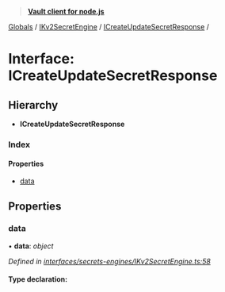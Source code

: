 > **[Vault client for node.js](../README.md)**

[Globals](../globals.md) / [IKv2SecretEngine](../modules/ikv2secretengine.md) / [ICreateUpdateSecretResponse](ikv2secretengine.icreateupdatesecretresponse.md) /

# Interface: ICreateUpdateSecretResponse

## Hierarchy

* **ICreateUpdateSecretResponse**

### Index

#### Properties

* [data](ikv2secretengine.icreateupdatesecretresponse.md#data)

## Properties

###  data

• **data**: *object*

*Defined in [interfaces/secrets-engines/IKv2SecretEngine.ts:58](https://github.com/theogravity/vault-tacular/blob/2b2acb5/src/interfaces/secrets-engines/IKv2SecretEngine.ts#L58)*

#### Type declaration: